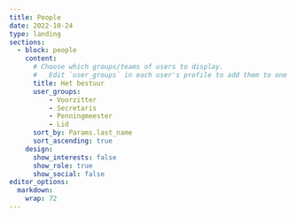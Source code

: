 ```yaml
---
title: People
date: 2022-10-24
type: landing
sections:
  - block: people
    content:
      # Choose which groups/teams of users to display.
      #   Edit `user_groups` in each user's profile to add them to one or more of these groups.
      title: Het bestuur
      user_groups:
          - Voorzitter
          - Secretaris
          - Penningmeester
          - Lid
      sort_by: Params.last_name
      sort_ascending: true
    design:
      show_interests: false
      show_role: true
      show_social: false
editor_options: 
  markdown: 
    wrap: 72
---
```

